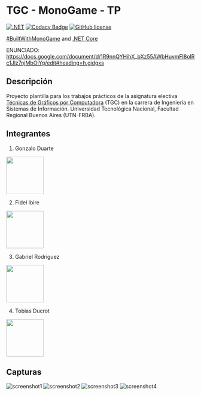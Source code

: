 # TGC - MonoGame - TP

[![.NET](https://github.com/tgc-utn/tgc-monogame-tp/actions/workflows/dotnet.yml/badge.svg)](https://github.com/tgc-utn/tgc-monogame-tp/actions/workflows/dotnet.yml)
[![Codacy Badge](https://app.codacy.com/project/badge/Grade/63382c4441444632b06d83dcc6dab106)](https://app.codacy.com/gh/tgc-utn/tgc-monogame-tp/dashboard?utm_source=gh&utm_medium=referral&utm_content=&utm_campaign=Badge_grade)
[![GitHub license](https://img.shields.io/github/license/tgc-utn/tgc-monogame-tp.svg)](https://github.com/tgc-utn/tgc-monogame-tp/blob/master/LICENSE)

[#BuiltWithMonoGame](http://www.monogame.net) and [.NET Core](https://dotnet.microsoft.com)

ENUNCIADO: https://docs.google.com/document/d/1R9nnQYHihX_bXz55AWbHuvmFl8olRc1Jlz7njMbOlYg/edit#heading=h.gjdgxs

## Descripción

Proyecto plantilla para los trabajos prácticos de la asignatura electiva [Técnicas de Gráficos por Computadora](http://tgc-utn.github.io/) (TGC) en la carrera de Ingeniería en Sistemas de Información. Universidad Tecnológica Nacional, Facultad Regional Buenos Aires (UTN-FRBA).


## Integrantes
1. Gonzalo Duarte
  <img src="https://github.com/GonzaloRDuart/2023-2C-3551-MonoGamers/assets/102747335/704eb4cd-8eeb-4740-861f-ee0463b142f4" width="100" height="100">

2. Fidel Ibire
  <img src="https://github.com/GonzaloRDuart/2023-2C-3551-MonoGamers/assets/102747335/6220ac2b-22b9-4c2e-b305-c4a571667da8" width="100" height="100">

3. Gabriel Rodriguez
  <img src="https://github.com/GonzaloRDuart/2023-2C-3551-MonoGamers/assets/102747335/50518187-c612-4402-8bee-1c478c633893" width="100" height="100">

4. Tobias Ducrot
  <img src="https://github.com/GonzaloRDuart/2023-2C-3551-MonoGamers/assets/102747335/55de2b49-802b-451b-9517-371cbc3b0d6f" width="100" height="100">



## Capturas

![screenshot1](MonoGamers/mono1.png)
![screenshot2](MonoGamers/mono2.png)
![screenshot3](MonoGamers/mono3.png)
![screenshot4](MonoGamers/mono4.png)
